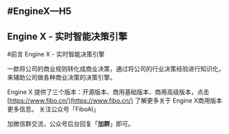 #EngineX—H5
----
Engine X - 实时智能决策引擎 
---
#前言
Engine X - 实时智能决策引擎

​ 一款将公司的商业规则转化成商业决策，通过将公司的行业决策经验进行知识化，来辅助公司做各种商业决策的决策引擎。

Engine X 提供了三个版本：开源版本、商用基础版本、商用高级版本，点击 [https://www.fibo.cn/](https://www.fibo.cn/) 了解更多关于 Engine X商用版本更多信息。 关注公众号「FiboAI」

加微信群交流，公众号后台回复「**加群**」即可。